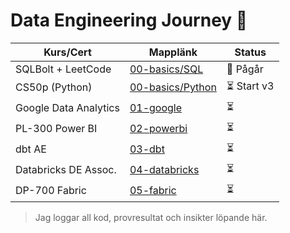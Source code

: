 # Data Engineering Journey 🚀

| Kurs/Cert | Mapplänk | Status |
|-----------|----------|--------|
| SQLBolt + LeetCode | [00-basics/SQL](00-basics/SQL) | 🔄 Pågår |
| CS50p (Python) | [00-basics/Python](00-basics/Python) | ⏳ Start v3 |
| Google Data Analytics | [01-google](01-google) | ⏳ |
| PL-300 Power BI | [02-powerbi](02-powerbi) | ⏳ |
| dbt AE | [03-dbt](03-dbt) | ⏳ |
| Databricks DE Assoc. | [04-databricks](04-databricks) | ⏳ |
| DP-700 Fabric | [05-fabric](05-fabric) | ⏳ |

> Jag loggar all kod, provresultat och insikter löpande här.
